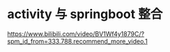 # activity 与 springboot 整合

https://www.bilibili.com/video/BV1Wf4y1879C/?spm_id_from=333.788.recommend_more_video.1